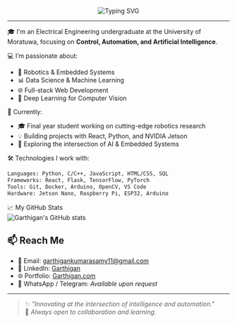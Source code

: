 <p align="center">
  <img src="https://readme-typing-svg.demolab.com?font=Fira+Code&size=40&pause=1000&color=58A6FF&center=true&vCenter=true&width=435&lines=Hi I am Garthigan" alt="Typing SVG" />
</p>

---

🎓 I'm an Electrical Engineering undergraduate at the University of Moratuwa, focusing on **Control, Automation, and Artificial Intelligence**.

💻 I’m passionate about:
- 🤖 Robotics & Embedded Systems
- 📊 Data Science & Machine Learning
- 🌐 Full-stack Web Development
- 🧠 Deep Learning for Computer Vision

🌱 Currently:
- 🎓 Final year student working on cutting-edge robotics research
- 💡 Building projects with React, Python, and NVIDIA Jetson
- 🧪 Exploring the intersection of AI & Embedded Systems

🛠️ Technologies I work with:
```bash
Languages: Python, C/C++, JavaScript, HTML/CSS, SQL  
Frameworks: React, Flask, TensorFlow, PyTorch  
Tools: Git, Docker, Arduino, OpenCV, VS Code  
Hardware: Jetson Nano, Raspberry Pi, ESP32, Arduino
```

📈 My GitHub Stats  
![Garthigan's GitHub stats](https://github-readme-stats.vercel.app/api?username=Garthigan&show_icons=true&theme=tokyonight&count_private=true)

## 📫 Reach Me

- 📧 Email: [garthigankumarasamy11@gmail.com](mailto:garthigankumarasamy11@gmail.com)  
- 💼 LinkedIn: [Garthigan](https://www.linkedin.com/in/garthigan-kumarasamy-1450891a9/)  
- 🌐 Portfolio: [Garthigan.com](https://my-portfolio-fawn-nine-92.vercel.app)  
- 💬 WhatsApp / Telegram: *Available upon request*

---

> ✨ *"Innovating at the intersection of intelligence and automation."*  
> 💙 *Always open to collaboration and learning.*
